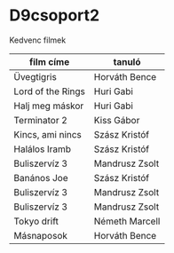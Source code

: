 # D9csoport2


Kedvenc filmek

| film címe | tanuló |
| --------- | ------ |
| Üvegtigris | Horváth Bence |
| Lord of the Rings | Huri Gabi |
| Halj meg máskor | Huri Gabi |
| Terminator 2 | Kiss Gábor |
| Kincs, ami nincs | Szász Kristóf |
| Halálos Iramb | Szász Kristóf |
| Buliszervíz 3 | Mandrusz Zsolt|
| Banános Joe | Szász Kristóf |
| Buliszervíz 3 | Mandrusz Zsolt|
| Buliszervíz 3 | Mandrusz Zsolt|
| Tokyo drift | Németh Marcell |
| Másnaposok | Horváth Bence | 
